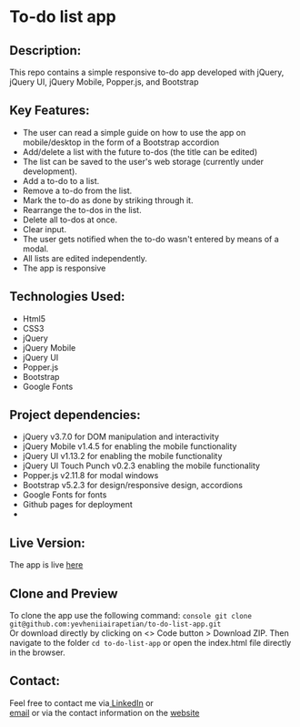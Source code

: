 # To-do list app

## Description:
This repo contains a simple responsive to-do app developed with jQuery, jQuery UI, jQuery Mobile, Popper.js, and Bootstrap

## Key Features:
- The user can read a simple guide on how to use the app on mobile/desktop in the form of a Bootstrap accordion
- Add/delete a list with the future to-dos (the title can be edited)
- The list can be saved to the user's web storage (currently under development).
- Add a to-do to a list.
- Remove a to-do from the list.
- Mark the to-do as done by striking through it.
- Rearrange the to-dos in the list.
- Delete all to-dos at once.
- Clear input.
- The user gets notified when the to-do wasn't entered by means of a modal.
- All lists are edited independently.
- The app is responsive
  
## Technologies Used:
- Html5
- CSS3
- jQuery
- jQuery Mobile
- jQuery UI
- Popper.js
- Bootstrap
- Google Fonts

## Project dependencies:
- jQuery v3.7.0 for DOM manipulation and interactivity
- jQuery Mobile v1.4.5 for enabling the mobile functionality
- jQuery UI v1.13.2 for enabling the mobile functionality
- jQuery UI Touch Punch v0.2.3 enabling the mobile functionality
- Popper.js v2.11.8 for modal windows
- Bootstrap v5.2.3 for design/responsive design, accordions
- Google Fonts for fonts
- Github pages for deployment
- 
## Live Version:
The app is live [here](https://yevheniiairapetian.github.io/to-do-list-app/)

## Clone and Preview
To clone the app use the following command:
```console git clone git@github.com:yevheniiairapetian/to-do-list-app.git```  
Or download directly by clicking on <> Code button > Download ZIP. Then navigate to the folder ```cd to-do-list-app``` or open the index.html file directly in the browser.

## Contact:
Feel free to contact me via[ LinkedIn](https://www.linkedin.com/in/yevhenii-airapetian/) or  
[email](mailto:sonkozhenia11@gmail.com) or 
via the contact information on the [website](https://yevheniiairapetian.github.io/portfolio-website/contact.html) 


